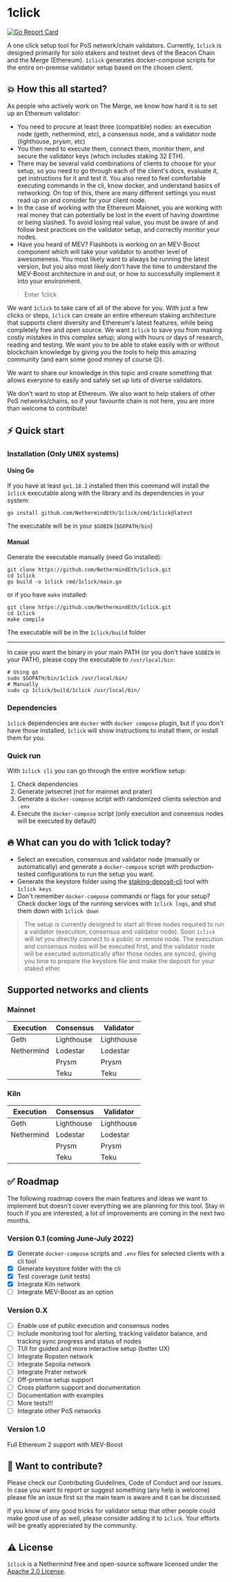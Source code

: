 # 1click
[![Go Report Card](https://goreportcard.com/badge/github.com/NethermindEth/1click)](https://goreportcard.com/report/github.com/NethermindEth/1click)

A one click setup tool for PoS network/chain validators. Currently, `1click` is designed primarily for solo stakers and testnet devs of the Beacon Chain and the Merge (Ethereum). `1click` generates docker-compose scripts for the entire on-premise validator setup based on the chosen client.

## 💥 How this all started?

As people who actively work on The Merge, we know how hard it is to set up an Ethereum validator:
- You need to procure at least three (compatible) nodes: an execution node (geth, nethermind, etc), a consensus node, and a validator node (lighthouse, prysm, etc)
- You then need to execute them, connect them, monitor them, and secure the validator keys (which includes staking 32 ETH).
- There may be several valid combinations of clients to choose for your setup, so you need to go through each of the client's docs, evaluate it, get instructions for it and test it. You also need to feel comfortable executing commands in the cli, know docker, and understand basics of networking. On top of this, there are many different settings you must read up on and consider for your client node.
- In the case of working with the Ethereum Mainnet, you are working with real money that can potentially be lost in the event of having downtime or being slashed. To avoid losing real value, you must be aware of and follow best practices on the validator setup, and correctly monitor your nodes.
- Have you heard of MEV? Flashbots is working on an MEV-Boost component which will take your validator to another level of awesomeness. You most likely want to always be running the latest version, but you also most likely don’t have the time to understand the MEV-Boost architecture in and out, or how to successfully implement it into your environment.
  
> Enter 1click

We want `1click` to take care of all of the above for you. With just a few clicks or steps, `1click` can create an entire ethereum staking architecture that supports client diversity and Ethereum's latest features, while being completely free and open source. We want `1click` to save you from making costly mistakes in this complex setup; along with hours or days of research, reading and testing. We want you to be able to stake easily with or without blockchain knowledge by giving you the tools to help this amazing community (and earn some good money of course 😉).

We want to share our knowledge in this topic and create something that allows everyone to easily and safely set up lots of diverse validators. 

We don't want to stop at Ethereum. We also want to help stakers of other PoS networks/chains, so if your favourite chain is not here, you are more than welcome to contribute!

## ⚡️ Quick start

### Installation (Only UNIX systems)

#### Using Go

If you have at least `go1.18.2` installed then this command will install the `1click` executable along with the library and its dependencies in your system:

```
go install github.com/NethermindEth/1click/cmd/1click@latest
```

The executable will be in your `$GOBIN` (`$GOPATH/bin`) 

#### Manual

Generate the executable manually (need Go installed):

```
git clone https://github.com/NethermindEth/1click.git
cd 1click
go build -o 1click cmd/1click/main.go
```

or if you have `make` installed:

```
git clone https://github.com/NethermindEth/1click.git
cd 1click
make compile
```

The executable will be in the `1click/build` folder

---
In case you want the binary in your main PATH (or you don't have `$GOBIN` in your PATH), please copy the executable to `/usr/local/bin`:

```
# Using go
sudo $GOPATH/bin/1click /usr/local/bin/
# Manually
sudo cp 1click/build/1click /usr/local/bin/
```

### Dependencies
`1click` dependencies are `docker` with `docker compose` plugin, but if you don't have those installed, `1click` will show instructions to install them, or install them for you.

### Quick run
With `1click cli` you can go through the entire workflow setup:
1. Check dependencies
2. Generate jwtsecret (not for mainnet and prater)
3. Generate a `docker-compose` script with randomized clients selection and `.env`
4. Execute the `docker-compose` script (only execution and consensus nodes will be executed by default)
  
## 🔥 What can you do with 1click today?

- Select an execution, consensus and validator node (manually or automatically) and generate a `docker-compose` script with production-tested configurations to run the setup you want.
- Generate the keystore folder using the [staking-deposit-cli](https://github.com/ethereum/staking-deposit-cli) tool with `1click keys`
- Don't remember `docker-compose` commands or flags for your setup? Check docker logs of the running services with `1click logs`, and shut them down with `1click down`

> The setup is currently designed to start all three nodes required to run a validator (execution, consensus and validator node). Soon `1click` will let you directly connect to a public or remote node. The execution and consensus nodes will be executed first, and the validator node will be executed automatically after those nodes are synced, giving you time to prepare the keystore file and make the deposit for your staked ether.

## Supported networks and clients

### Mainnet

| Execution  | Consensus  | Validator  |
| ---------- | ---------- | ---------- |
| Geth       | Lighthouse | Lighthouse |
| Nethermind | Lodestar   | Lodestar   |
|            | Prysm      | Prysm      |
|            | Teku       | Teku       |

### Kiln

| Execution  | Consensus  | Validator  |
| ---------- | ---------- | ---------- |
| Geth       | Lighthouse | Lighthouse |
| Nethermind | Lodestar   | Lodestar   |
|            | Prysm      | Prysm      |
|            | Teku       | Teku       |

## ✅ Roadmap
The following roadmap covers the main features and ideas we want to implement but doesn't cover everything we are planning for this tool. Stay in touch if you are interested, a lot of improvements are coming in the next two months.

### Version 0.1 (coming June-July 2022)
- [x] Generate `docker-compose` scripts and `.env` files for selected clients with a cli tool
- [x] Generate keystore folder with the cli
- [x] Test coverage (unit tests)
- [x] Integrate Kiln network
- [ ] Integrate MEV-Boost as an option

### Version 0.X
- [ ] Enable use of public execution and consensus nodes
- [ ] Include monitoring tool for alerting, tracking validator balance, and tracking sync progress and status of nodes
- [ ] TUI for guided and more interactive setup (better UX)
- [ ] Integrate Ropsten network
- [ ] Integrate Sepolia network
- [ ] Integrate Prater network
- [ ] Off-premise setup support
- [ ] Cross platform support and documentation
- [ ] Documentation with examples
- [ ] More tests!!!
- [ ] Integrate other PoS networks

### Version 1.0
Full Ethereum 2 support with MEV-Boost

## 💪 Want to contribute?
Please check our Contributing Guidelines, Code of Conduct and our issues. In case you want to report or suggest something (any help is welcome) please file an issue first so the main team is aware and it can be discussed.

If you know of any good tricks for validator setup that other people could make good use of as well, please consider adding it to `1click`. Your efforts will be greatly appreciated by the community.

## ⚠️ License

`1click` is a Nethermind free and open-source software licensed under the [Apache 2.0 License](https://github.com/NethermindEth/1click/blob/main/LICENSE).
